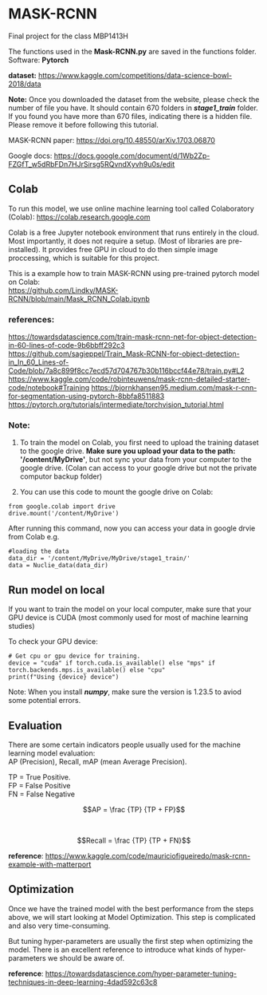# MASK-RCNN
Final project for the class MBP1413H


The functions used in the **Mask-RCNN.py** are saved in the functions folder. <br>
Software: **Pytorch**

**dataset:** https://www.kaggle.com/competitions/data-science-bowl-2018/data

**Note:** Once you downloaded the dataset from the website, please check the number of file you have. It should contain 670 folders in ***stage1_train*** folder. If you found you have more than 670 files, indicating there is a hidden file. Please remove it before following this tutorial.

MASK-RCNN paper: 
https://doi.org/10.48550/arXiv.1703.06870

Google docs:
https://docs.google.com/document/d/1Wb2Zp-FZGfT_w5dRbFDn7HJrSirsg5RQvndXyvh9u0s/edit

## Colab
To run this model, we use online machine learning tool called Colaboratory (Colab): https://colab.research.google.com

Colab is a free Jupyter notebook environment that runs entirely in the cloud. Most importantly, it does not require a setup. (Most of libraries are pre-installed). It provides free GPU in cloud to do then simple image proccessing, which is suitable for this project.

This is a example how to train MASK-RCNN using pre-trained pytorch model on Colab: <br>
https://github.com/Lindky/MASK-RCNN/blob/main/Mask_RCNN_Colab.ipynb

### references: <br>
https://towardsdatascience.com/train-mask-rcnn-net-for-object-detection-in-60-lines-of-code-9b6bbff292c3
https://github.com/sagieppel/Train_Mask-RCNN-for-object-detection-in_In_60_Lines-of-Code/blob/7a8c899f8cc7ecd57d704767b30b116bccf44e78/train.py#L2 <br>
https://www.kaggle.com/code/robinteuwens/mask-rcnn-detailed-starter-code/notebook#Training
https://bjornkhansen95.medium.com/mask-r-cnn-for-segmentation-using-pytorch-8bbfa8511883
https://pytorch.org/tutorials/intermediate/torchvision_tutorial.html

### Note: 
1. To train the model on Colab, you first need to upload the training dataset to the google drive. **Make sure you upload your data to the path: '/content/MyDrive'**, but not sync your data from your computer to the google drive. (Colan can access to your google drive but not the private computor backup folder)

2. You can use this code to mount the google drive on Colab:
```
from google.colab import drive
drive.mount('/content/MyDrive')
```
After running this command, now you can access your data in google drvie from Colab 
e.g.

```
#loading the data
data_dir = '/content/MyDrive/MyDrive/stage1_train/'
data = Nuclie_data(data_dir)
```

## Run model on local
If you want to train the model on your local computer, make sure that your GPU device is CUDA (most commonly used for most of machine learning studies)

To check your GPU device:

```
# Get cpu or gpu device for training.
device = "cuda" if torch.cuda.is_available() else "mps" if torch.backends.mps.is_available() else "cpu"
print(f"Using {device} device")
```

Note: When you install ***numpy***, make sure the version is 1.23.5 to aviod some potential errors.

## Evaluation

There are some certain indicators people usually used for the machine learning model evaluation: <br>
AP (Precision), Recall, mAP (mean Average Precision).

TP = True Positive. <br /> FP = False Positive   <br /> FN = False Negative

$$AP = \frac {TP} {TP + FP}$$

<br>

$$Recall = \frac {TP} {TP + FN}$$

**reference**: https://www.kaggle.com/code/mauriciofigueiredo/mask-rcnn-example-with-matterport


## Optimization 
Once we have the trained model with the best performance from the steps above, we will start looking at Model Optimization. This step is complicated and also very time-consuming.

But tuning hyper-parameters are usually the first step when optimizing the model. There is an excellent reference to introduce what kinds of hyper-parameters we should be aware of. 

**reference**: https://towardsdatascience.com/hyper-parameter-tuning-techniques-in-deep-learning-4dad592c63c8
